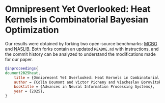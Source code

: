 # Omnipresent Yet Overlooked: Heat Kernels in Combinatorial Bayesian Optimization

Our results were obtained by forking two open-source benchmarks: [MCBO](https://github.com/colmont/HEBO/) and [NASLIB](https://github.com/colmont/NASLIB). Both forks contain an updated `README.md` with instructions, and the commit history can be analyzed to understand the modifications made for our paper.

```bibtex
@inproceedings{
doumont2025heat,
    title = {Omnipresent Yet Overlooked: Heat Kernels in Combinatorial Bayesian Optimization},
    author = {Colin Doumont and Victor Picheny and Viacheslav Borovitskiy and Henry Moss},
    booktitle = {Advances in Neural Information Processing Systems},
    year = {2025},
}
```
